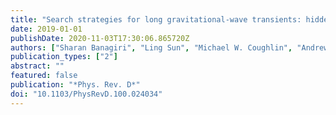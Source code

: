 ```yaml
---
title: "Search strategies for long gravitational-wave transients: hidden Markov model tracking and seedless clustering"
date: 2019-01-01
publishDate: 2020-11-03T17:30:06.865720Z
authors: ["Sharan Banagiri", "Ling Sun", "Michael W. Coughlin", "Andrew Melatos"]
publication_types: ["2"]
abstract: ""
featured: false
publication: "*Phys. Rev. D*"
doi: "10.1103/PhysRevD.100.024034"
---
```


